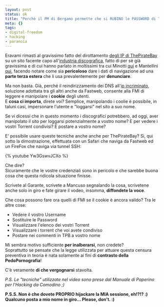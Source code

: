 ```yaml
--- 
layout: post
status: ok
title: "Perchè il PM di Bergamo permette che si RUBINO le PASSWORD di ThePirateBay?"
meta: {}
tags: 
- digital-freedom
- hacking
- paranoia
---
```

Eravami rimasti al gravissimo fatto del dirottamento [degli IP di ThePirateBay][1]  su un sito facente capo all'[industria discografica][1], fatto di per sè già gravissima e di cui hanno parlato in moltissimi tra cui Minotti [qui][2] e Mantellini [qui][3], facendo notare come sia **pericoloso** dare i dati di navigazione ad una **parte terza estera** che li usa prevalentemente per **denunciare**.  
  
Ma non basta. Già, perché il reindirizzamento dei DNS all'[ip incriminato][1], soluzione adottata tra gli altri anche da Fastweb, consente alla FMI di leggere e manipolare i **cookie** degli utenti.  
E **cosa ci importa**, direte voi? Semplice, manipolando i coolie è possibile, in taluni casi, impersonare l'utente e "loggarsi" nel sito a suo nome.  
  
Se vi dicessi che in questo momento i discografici potrebbero, ad oggi, aver manipolato il sito per loggarsi potenzialmente a vostro nome? E per vedere i vostri Torrent condivisi? E postare a vostro nome?  
  
E' possibile usare queste tecniche anche anche per ThePirateBay? Sì, qui sotto la dimostrazione, effettuata con un Safari che naviga da Fastweb ed un FireFox che naviga via tunnel SSH:  
  
[1]: http://www.lastknight.com/2008/08/15/thepiratebay-utenti-intercettati/
[2]: http://www.minotti.net/2008/08/16/pubblico-e-privato-approfondimento/
[3]: http://www.mantellini.it/2008_08_01_archive.html#4298637936266386559

{% youtube Yw3GswvJCXo %}  
  
Che dire?  
Sicuramente che le vostre credenziali sono in pericolo e che sarebbe buona cosa che questa ridicola situazione finisse.  
  
Scrivete al Garante, scrivete a Mancuso segnalando la cosa, scrivetene anche solo in giro e fate girare il vodeo, insomma, **diffondete la voce**.  
  
Che cosa possono fare ora quelli di FMI se il cookie è ancora valido?  Tra le altre cose:  
  
* Vedere il vostro Username  
* Sostituire le Password  
* Visualizzare l'elenco dei vostri Torrent  
* Visualizzare i torrent che voi avete condiviso  
* Postare nei commenti in TPB a vostro nome  
  
Mi sembra motivo sufficiente **per inalberarsi**, non credete?  
Soprattutto se pensate che la legge utilizzata per attuare questa censura preventiva in teoria è nata solamente ai fini di **contrasto della PedoPornografia**!  
  
C'è veramente **di che vergognarsi** stavolta.  
    
*P.S. Le "tecniche" utilizzate nel video sono prese dal Manuale di Paperino per l'Hacking da Comodino ;)*  
  
**P.S.S. Non è che dovete PROPRIO hijackare la MIA sessione, eh!?!? :) Qualcuno posta a mio nome in giro... Please, don't. :)**  
  
 
